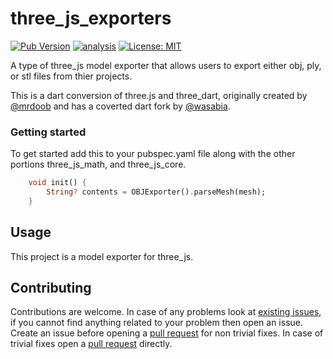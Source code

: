 # three_js_exporters

[![Pub Version](https://img.shields.io/pub/v/three_js_exporters)](https://pub.dev/packages/three_js_exporters)
[![analysis](https://github.com/Knightro63/three_js/actions/workflows/flutter.yml/badge.svg)](https://github.com/Knightro63/three_js/actions/)
[![License: MIT](https://img.shields.io/badge/license-MIT-purple.svg)](https://opensource.org/licenses/MIT)

A type of three_js model exporter that allows users to export either obj, ply, or stl files from thier projects.

<!-- <picture>
  <img alt="" src="">
</picture> -->

This is a dart conversion of three.js and three_dart, originally created by [@mrdoob](https://github.com/mrdoob) and has a coverted dart fork by [@wasabia](https://github.com/wasabia).

### Getting started

To get started add this to your pubspec.yaml file along with the other portions three_js_math, and three_js_core.

```dart
    void init() {
        String? contents = OBJExporter().parseMesh(mesh);
    }
```

## Usage

This project is a model exporter for three_js.

## Contributing

Contributions are welcome.
In case of any problems look at [existing issues](https://github.com/Knightro63/three_js/issues), if you cannot find anything related to your problem then open an issue.
Create an issue before opening a [pull request](https://github.com/Knightro63/three_js/pulls) for non trivial fixes.
In case of trivial fixes open a [pull request](https://github.com/Knightro63/three_js/pulls) directly.
